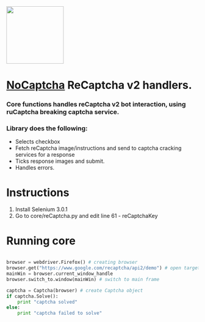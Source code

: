 
<img src="https://wix.logotypemaker.com/lKmzXmN6K_WgLMOlM69XWAzB_pg1B69M_1vKbQNlLrmO0AvzrXBQ90bp6rvp.png?v=3" width="150">

# [NoCaptcha](http://www.nocaptcha.co)  ReCaptcha v2 handlers.

### Core functions handles reCaptcha v2 bot interaction, using ruCaptcha breaking captcha service.

### Library does the following:
 * Selects checkbox 
 * Fetch reCaptcha image/instructions and send to captcha cracking services for a response
 * Ticks response images and submit.
 * Handles errors.

# Instructions
1) Install Selenium 3.0.1
2) Go to core/reCaptcha.py and edit line 61 - reCaptchaKey



# Running core
```python

browser = webdriver.Firefox() # creating browser
browser.get("https://www.google.com/recaptcha/api2/demo") # open target page
mainWin = browser.current_window_handle 
browser.switch_to.window(mainWin) # switch to main frame

captcha = Captcha(browser) # create Captcha object
if captcha.Solve():
    print "captcha solved"
else:
    print "captcha failed to solve"

```
